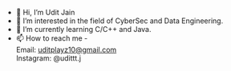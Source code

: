 - 👋 Hi, I’m Udit Jain
- 👀 I’m interested in the field of CyberSec and Data Engineering.
- 🌱 I’m currently learning C/C++ and Java.
- 📫 How to reach me - <br>
     Email: uditplayz10@gmail.com <br>
     Instagram: @udittt.j

<!---
uditplayz/uditplayz is a ✨ special ✨ repository because its `README.md` (this file) appears on your GitHub profile.
You can click the Preview link to take a look at your changes.
--->
